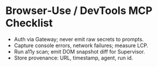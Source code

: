 # Browser‑Use / DevTools MCP Checklist

- Auth via Gateway; never emit raw secrets to prompts.
- Capture console errors, network failures; measure LCP.
- Run a11y scan; emit DOM snapshot diff for Supervisor.
- Store provenance: URL, timestamp, agent, run id.
